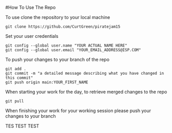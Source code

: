 #How To Use The Repo

To use clone the repository to your local machine
```
git clone https://github.com/CurtGreen/piratejam15
```

Set your user credentials
```
git config --global user.name "YOUR ACTUAL NAME HERE"
git config --global user.email "YOUR_EMAIL_ADDRESS@ISP.COM"
```

To push your changes to your branch of the repo
```
git add .
git commit -m "a detailed message describing what you have changed in this commit"
git push origin main:YOUR_FIRST_NAME
```

When starting your work for the day, to retrieve merged changes to the repo
```
git pull
```

When finishing your work for your working session please push your changes to your branch

TES TEST TEST
